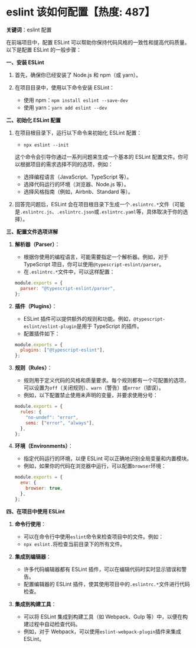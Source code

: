 # eslint 该如何配置【热度: 487】

**关键词**：eslint 配置

在前端项目中，配置 ESLint 可以帮助你保持代码风格的一致性和提高代码质量。以下是配置 ESLint 的一般步骤：

**一、安装 ESLint**

1. 首先，确保你已经安装了 Node.js 和 npm（或 yarn）。
2. 在项目目录中，使用以下命令安装 ESLint：

   - 使用 npm：`npm install eslint --save-dev`
   - 使用 yarn：`yarn add eslint --dev`

**二、初始化 ESLint 配置**

1. 在项目根目录下，运行以下命令来初始化 ESLint 配置：

   - `npx eslint --init`

   这个命令会引导你通过一系列问题来生成一个基本的 ESLint 配置文件。你可以根据项目的需求选择不同的选项，例如：

   - 选择编程语言（JavaScript、TypeScript 等）。
   - 选择代码运行的环境（浏览器、Node.js 等）。
   - 选择风格指南（例如，Airbnb、Standard 等）。

2. 回答完问题后，ESLint 会在项目根目录下生成一个`.eslintrc.*`文件（可能是`.eslintrc.js`、`.eslintrc.json`或`.eslintrc.yaml`等，具体取决于你的选择）。

**三、配置文件选项详解**

1. **解析器（Parser）**：

   - 根据你使用的编程语言，可能需要指定一个解析器。例如，对于 TypeScript 项目，你可以使用`@typescript-eslint/parser`。
   - 在`.eslintrc.*`文件中，可以这样配置：

   ```javascript
   module.exports = {
     parser: "@typescript-eslint/parser",
   };
   ```

2. **插件（Plugins）**：

   - ESLint 插件可以提供额外的规则和功能。例如，`@typescript-eslint/eslint-plugin`是用于 TypeScript 的插件。
   - 配置插件如下：

   ```javascript
   module.exports = {
     plugins: ["@typescript-eslint"],
   };
   ```

3. **规则（Rules）**：

   - 规则用于定义代码的风格和质量要求。每个规则都有一个可配置的选项，可以设置为`off`（关闭规则）、`warn`（警告）或`error`（错误）。
   - 例如，以下配置禁止使用未声明的变量，并要求使用分号：

   ```javascript
   module.exports = {
     rules: {
       "no-undef": "error",
       semi: ["error", "always"],
     },
   };
   ```

4. **环境（Environments）**：

   - 指定代码运行的环境，以便 ESLint 可以正确地识别全局变量和内置模块。
   - 例如，如果你的代码在浏览器中运行，可以配置`browser`环境：

   ```javascript
   module.exports = {
     env: {
       browser: true,
     },
   };
   ```

**四、在项目中使用 ESLint**

1. **命令行使用**：

   - 可以在命令行中使用`eslint`命令来检查项目中的文件。例如：
   - `npx eslint.`将检查当前目录下的所有文件。

2. **集成到编辑器**：

   - 许多代码编辑器都有 ESLint 插件，可以在编辑代码时实时显示错误和警告。
   - 配置编辑器的 ESLint 插件，使其使用项目中的`.eslintrc.*`文件进行代码检查。

3. **集成到构建工具**：
   - 可以将 ESLint 集成到构建工具（如 Webpack、Gulp 等）中，以便在构建过程中自动检查代码。
   - 例如，对于 Webpack，可以使用`eslint-webpack-plugin`插件来集成 ESLint。